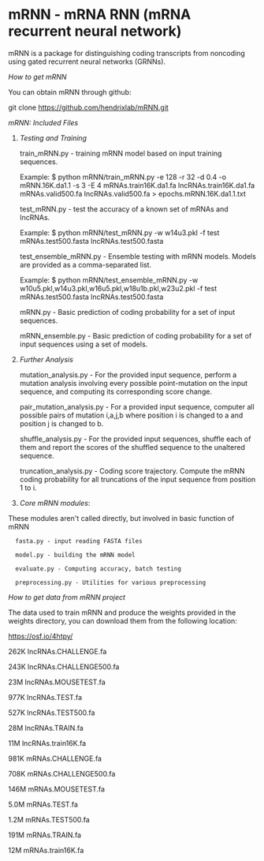 # mRNN - mRNA RNN (mRNA recurrent neural network)
mRNN is a package for distinguishing coding transcripts from noncoding using gated recurrent neural networks (GRNNs). 

_How to get mRNN_

You can obtain mRNN through github:

git clone https://github.com/hendrixlab/mRNN.git


_mRNN: Included Files_

1. _Testing and Training_

   train_mRNN.py - training mRNN model based on input training sequences.

   Example: 
   	    $ python mRNN/train_mRNN.py -e 128 -r 32 -d 0.4 -o mRNN.16K.da1.1 -s 3 -E 4 mRNAs.train16K.da1.fa lncRNAs.train16K.da1.fa mRNAs.valid500.fa lncRNAs.valid500.fa > epochs.mRNN.16K.da1.1.txt


   test_mRNN.py - test the accuracy of a known set of mRNAs and lncRNAs.

   Example: 
   	    $ python mRNN/test_mRNN.py -w w14u3.pkl -f test mRNAs.test500.fasta lncRNAs.test500.fasta

   test_ensemble_mRNN.py - Ensemble testing with mRNN models. Models are provided as a comma-separated list. 

   Example: 
   	    $ python mRNN/test_ensemble_mRNN.py -w w10u5.pkl,w14u3.pkl,w16u5.pkl,w18u1b.pkl,w23u2.pkl -f test mRNAs.test500.fasta lncRNAs.test500.fasta

   mRNN.py - Basic prediction of coding probability for a set of input sequences. 

   mRNN_ensemble.py - Basic prediction of coding probability for a set of input sequences using a set of models. 

2. _Further Analysis_

   mutation_analysis.py - For the provided input sequence, perform a mutation analysis involving every possible point-mutation on the input sequence, and computing its corresponding score change. 

   pair_mutation_analysis.py - For a provided input sequence, computer all possible pairs of mutation i,a,j,b where position i is changed to a and position j is changed to b. 

   shuffle_analysis.py - For the provided input sequences, shuffle each of them and report the scores of the shuffled sequence to the unaltered sequence. 

   truncation_analysis.py - Coding score trajectory. Compute the mRNN coding probability for all truncations of the input sequence from position 1 to i. 

3. _Core mRNN modules_:

These modules aren't called directly, but involved in basic function of mRNN

      fasta.py - input reading FASTA files

      model.py - building the mRNN model

      evaluate.py - Computing accuracy, batch testing

      preprocessing.py - Utilities for various preprocessing

_How to get data from mRNN project_

The data used to train mRNN and produce the weights provided in the weights directory, you can download them from the following location:

https://osf.io/4htpy/

262K	lncRNAs.CHALLENGE.fa

243K	lncRNAs.CHALLENGE500.fa

23M	lncRNAs.MOUSETEST.fa

977K	lncRNAs.TEST.fa

527K	lncRNAs.TEST500.fa

28M	lncRNAs.TRAIN.fa

11M	lncRNAs.train16K.fa

981K	mRNAs.CHALLENGE.fa

708K	mRNAs.CHALLENGE500.fa

146M	mRNAs.MOUSETEST.fa

5.0M	mRNAs.TEST.fa

1.2M	mRNAs.TEST500.fa

191M	mRNAs.TRAIN.fa

12M	mRNAs.train16K.fa
